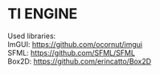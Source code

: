 # TI ENGINE
Used libraries: <br>
ImGUI: https://github.com/ocornut/imgui <br>
SFML: https://github.com/SFML/SFML <br>
Box2D: https://github.com/erincatto/Box2D <br>
